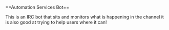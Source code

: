 ==Automation Services Bot==

This is an IRC bot that sits and monitors what is happening in the channel it is also good at trying to help users where
it can!
